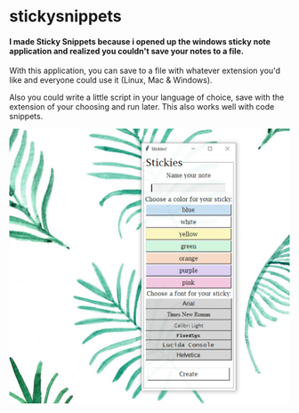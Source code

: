 # stickysnippets
<h4>
I made Sticky Snippets because i opened up the windows sticky note application and realized you couldn't save your notes to a file.
</h4>
With this application, you can save to a file with whatever extension you'd like and everyone could use it (Linux, Mac & Windows).

Also you could write a little script in your language of choice, save with the extension of your choosing and run later. 
This also works well with code snippets.

![demo](https://github.com/anna-smith97/stickysnippets/blob/main/images/stickiesdemo.PNG?raw=true)
